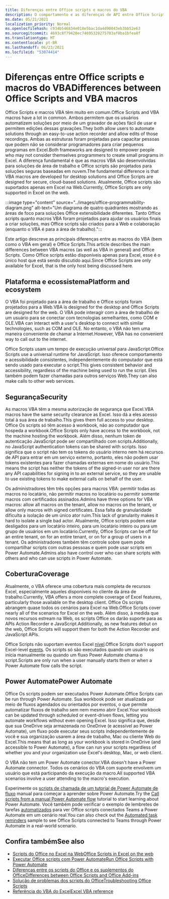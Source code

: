 ```yaml
---
title: Diferenças entre Office scripts e macros do VBA
description: O comportamento e as diferenças de API entre Office Scripts e Excel VBA.
ms.date: 05/21/2021
localization_priority: Normal
ms.openlocfilehash: c934b546834e018e5bac1da4d90043eb3bb52e63
ms.sourcegitcommit: 4693c8f79428ec74695328275703af0ba1bfea8f
ms.translationtype: MT
ms.contentlocale: pt-BR
ms.lasthandoff: 06/23/2021
ms.locfileid: "53074414"
---
```

# <a name="differences-between-office-scripts-and-vba-macros"></a><span data-ttu-id="60b22-103">Diferenças entre Office scripts e macros do VBA</span><span class="sxs-lookup"><span data-stu-id="60b22-103">Differences between Office Scripts and VBA macros</span></span>

<span data-ttu-id="60b22-104">Office Scripts e macros VBA têm muito em comum.</span><span class="sxs-lookup"><span data-stu-id="60b22-104">Office Scripts and VBA macros have a lot in common.</span></span> <span data-ttu-id="60b22-105">Ambos permitem que os usuários automatizem soluções por meio de um gravador de ações fácil de usar e permitem edições dessas gravações.</span><span class="sxs-lookup"><span data-stu-id="60b22-105">They both allow users to automate solutions through an easy-to-use action recorder and allow edits of those recordings.</span></span> <span data-ttu-id="60b22-106">Ambas as estruturas foram projetadas para capacitar pessoas que podem não se considerar programadores para criar pequenos programas em Excel.</span><span class="sxs-lookup"><span data-stu-id="60b22-106">Both frameworks are designed to empower people who may not consider themselves programmers to create small programs in Excel.</span></span>
<span data-ttu-id="60b22-107">A diferença fundamental é que as macros VBA são desenvolvidas para soluções de área de trabalho e Office scripts são projetados para soluções seguras baseadas em nuvem.</span><span class="sxs-lookup"><span data-stu-id="60b22-107">The fundamental difference is that VBA macros are developed for desktop solutions and Office Scripts are designed for secure, cloud-based solutions.</span></span> <span data-ttu-id="60b22-108">Atualmente, Office scripts são suportados apenas em Excel na Web.</span><span class="sxs-lookup"><span data-stu-id="60b22-108">Currently, Office Scripts are only supported in Excel on the web.</span></span>

:::image type="content" source="../images/office-programmability-diagram.png" alt-text="Um diagrama de quatro quadrantes mostrando as áreas de foco para soluções Office extensibilidade diferentes. Tanto Office scripts quanto macros VBA foram projetados para ajudar os usuários finais a criar soluções, mas Office scripts são criados para a Web e colaboração (enquanto o VBA é para a área de trabalho).":::

<span data-ttu-id="60b22-110">Este artigo descreve as principais diferenças entre as macros do VBA (bem como o VBA em geral) e Office Scripts.</span><span class="sxs-lookup"><span data-stu-id="60b22-110">This article describes the main differences between VBA macros (as well as VBA in general) and Office Scripts.</span></span> <span data-ttu-id="60b22-111">Como Office scripts estão disponíveis apenas para Excel, esse é o único host que está sendo discutido aqui.</span><span class="sxs-lookup"><span data-stu-id="60b22-111">Since Office Scripts are only available for Excel, that is the only host being discussed here.</span></span>

## <a name="platform-and-ecosystem"></a><span data-ttu-id="60b22-112">Plataforma e ecossistema</span><span class="sxs-lookup"><span data-stu-id="60b22-112">Platform and ecosystem</span></span>

<span data-ttu-id="60b22-113">O VBA foi projetado para a área de trabalho e Office scripts foram projetados para a Web.</span><span class="sxs-lookup"><span data-stu-id="60b22-113">VBA is designed for the desktop and Office Scripts are designed for the web.</span></span> <span data-ttu-id="60b22-114">O VBA pode interagir com a área de trabalho de um usuário para se conectar com tecnologias semelhantes, como COM e OLE.</span><span class="sxs-lookup"><span data-stu-id="60b22-114">VBA can interact with a user's desktop to connect with similar technologies, such as COM and OLE.</span></span> <span data-ttu-id="60b22-115">No entanto, o VBA não tem uma maneira conveniente de chamar a Internet.</span><span class="sxs-lookup"><span data-stu-id="60b22-115">However, VBA has no convenient way to call out to the internet.</span></span>

<span data-ttu-id="60b22-116">Office Scripts usam um tempo de execução universal para JavaScript.</span><span class="sxs-lookup"><span data-stu-id="60b22-116">Office Scripts use a universal runtime for JavaScript.</span></span> <span data-ttu-id="60b22-117">Isso oferece comportamento e acessibilidade consistentes, independentemente do computador que está sendo usado para executar o script.</span><span class="sxs-lookup"><span data-stu-id="60b22-117">This gives consistent behavior and accessibility, regardless of the machine being used to run the script.</span></span> <span data-ttu-id="60b22-118">Eles também podem fazer chamadas para outros serviços Web.</span><span class="sxs-lookup"><span data-stu-id="60b22-118">They can also make calls to other web services.</span></span>

## <a name="security"></a><span data-ttu-id="60b22-119">Segurança</span><span class="sxs-lookup"><span data-stu-id="60b22-119">Security</span></span>

<span data-ttu-id="60b22-120">As macros VBA têm a mesma autorização de segurança que Excel.</span><span class="sxs-lookup"><span data-stu-id="60b22-120">VBA macros have the same security clearance as Excel.</span></span> <span data-ttu-id="60b22-121">Isso dá a eles acesso total à sua área de trabalho.</span><span class="sxs-lookup"><span data-stu-id="60b22-121">This gives them full access to your desktop.</span></span> <span data-ttu-id="60b22-122">Office Os scripts só têm acesso à workbook, não ao computador que hospeda a workbook.</span><span class="sxs-lookup"><span data-stu-id="60b22-122">Office Scripts only have access to the workbook, not the machine hosting the workbook.</span></span> <span data-ttu-id="60b22-123">Além disso, nenhum token de autenticação JavaScript pode ser compartilhado com scripts.</span><span class="sxs-lookup"><span data-stu-id="60b22-123">Additionally, no JavaScript authentication tokens can be shared with scripts.</span></span> <span data-ttu-id="60b22-124">Isso significa que o script não tem os tokens do usuário interno nem há recursos de API para entrar em um serviço externo, portanto, eles não podem usar tokens existentes para fazer chamadas externas em nome do usuário.</span><span class="sxs-lookup"><span data-stu-id="60b22-124">This means the script has neither the tokens of the signed-in user nor are there any API capabilities for signing in to an external service, so they are unable to use existing tokens to make external calls on behalf of the user.</span></span>

<span data-ttu-id="60b22-125">Os administradores têm três opções para macros VBA: permitir todas as macros no locatário, não permitir macros no locatário ou permitir somente macros com certificados assinados.</span><span class="sxs-lookup"><span data-stu-id="60b22-125">Admins have three options for VBA macros: allow all macros on the tenant, allow no macros on the tenant, or allow only macros with signed certificates.</span></span> <span data-ttu-id="60b22-126">Essa falta de granularidade dificulta a isolação de um único ator ruim.</span><span class="sxs-lookup"><span data-stu-id="60b22-126">This lack of granularity makes it hard to isolate a single bad actor.</span></span> <span data-ttu-id="60b22-127">Atualmente, Office scripts podem estar desligados para um locatário inteiro, para um locatário inteiro ou para um grupo de usuários em um locatário.</span><span class="sxs-lookup"><span data-stu-id="60b22-127">Currently, Office Scripts can be off for an entire tenant, on for an entire tenant, or on for a group of users in a tenant.</span></span> <span data-ttu-id="60b22-128">Os administradores também têm controle sobre quem pode compartilhar scripts com outras pessoas e quem pode usar scripts em Power Automate.</span><span class="sxs-lookup"><span data-stu-id="60b22-128">Admins also have control over who can share scripts with others and who can use scripts in Power Automate.</span></span>

## <a name="coverage"></a><span data-ttu-id="60b22-129">Cobertura</span><span class="sxs-lookup"><span data-stu-id="60b22-129">Coverage</span></span>

<span data-ttu-id="60b22-130">Atualmente, o VBA oferece uma cobertura mais completa de recursos Excel, especialmente aqueles disponíveis no cliente da área de trabalho.</span><span class="sxs-lookup"><span data-stu-id="60b22-130">Currently, VBA offers a more complete coverage of Excel features, particularly those available on the desktop client.</span></span> <span data-ttu-id="60b22-131">Office Os scripts abrangem quase todos os cenários para Excel na Web.</span><span class="sxs-lookup"><span data-stu-id="60b22-131">Office Scripts cover nearly all of the scenarios for Excel on the web.</span></span> <span data-ttu-id="60b22-132">Além disso, à medida que novos recursos estream na Web, os scripts Office os darão suporte para as APIs Action Recorder e JavaScript.</span><span class="sxs-lookup"><span data-stu-id="60b22-132">Additionally, as new features debut on the web, Office Scripts will support them for both the Action Recorder and JavaScript APIs.</span></span>

<span data-ttu-id="60b22-133">Office Scripts não suportam eventos Excel [nível](/office/vba/excel/concepts/events-worksheetfunctions-shapes/using-events-with-excel-objects).</span><span class="sxs-lookup"><span data-stu-id="60b22-133">Office Scripts don't support Excel-level [events](/office/vba/excel/concepts/events-worksheetfunctions-shapes/using-events-with-excel-objects).</span></span> <span data-ttu-id="60b22-134">Os scripts só são executados quando um usuário os inicia manualmente ou quando um fluxo Power Automate chama o script.</span><span class="sxs-lookup"><span data-stu-id="60b22-134">Scripts are only run when a user manually starts them or when a Power Automate flow calls the script.</span></span>

## <a name="power-automate"></a><span data-ttu-id="60b22-135">Power Automate</span><span class="sxs-lookup"><span data-stu-id="60b22-135">Power Automate</span></span>

<span data-ttu-id="60b22-136">Office Os scripts podem ser executados Power Automate.</span><span class="sxs-lookup"><span data-stu-id="60b22-136">Office Scripts can be run through Power Automate.</span></span> <span data-ttu-id="60b22-137">Sua workbook pode ser atualizada por meio de fluxos agendados ou orientados por eventos, o que permite automatizar fluxos de trabalho sem nem mesmo abrir Excel.</span><span class="sxs-lookup"><span data-stu-id="60b22-137">Your workbook can be updated through scheduled or event-driven flows, letting you automate workflows without even opening Excel.</span></span> <span data-ttu-id="60b22-138">Isso significa que, desde que sua OneDrive seja armazenada no OneDrive (e acessível ao Power Automate), um fluxo pode executar seus scripts independentemente de você e sua organização usarem a área de trabalho, Mac ou cliente Web do Excel.</span><span class="sxs-lookup"><span data-stu-id="60b22-138">This means that as long as your workbook is stored in OneDrive (and accessible to Power Automate), a flow can run your scripts regardless of whether you and your organization use Excel's desktop, Mac, or web client.</span></span>

<span data-ttu-id="60b22-139">O VBA não tem um Power Automate conector.</span><span class="sxs-lookup"><span data-stu-id="60b22-139">VBA doesn't have a Power Automate connector.</span></span> <span data-ttu-id="60b22-140">Todos os cenários do VBA com suporte envolvem um usuário que está participando da execução da macro.</span><span class="sxs-lookup"><span data-stu-id="60b22-140">All supported VBA scenarios involve a user attending to the macro's execution.</span></span>

<span data-ttu-id="60b22-141">Experimente os [scripts de chamada de um tutorial de Power Automate de fluxo](../tutorials/excel-power-automate-manual.md) manual para começar a aprender sobre Power Automate.</span><span class="sxs-lookup"><span data-stu-id="60b22-141">Try the [Call scripts from a manual Power Automate flow](../tutorials/excel-power-automate-manual.md) tutorial to start learning about Power Automate.</span></span> <span data-ttu-id="60b22-142">Você também pode verificar o exemplo de lembretes de tarefas [automatizados](scenarios/task-reminders.md) para ver Office scripts conectados Teams a Power Automate em um cenário real.</span><span class="sxs-lookup"><span data-stu-id="60b22-142">You can also check out the [Automated task reminders](scenarios/task-reminders.md) sample to see Office Scripts connected to Teams through Power Automate in a real-world scenario.</span></span>

## <a name="see-also"></a><span data-ttu-id="60b22-143">Confira também</span><span class="sxs-lookup"><span data-stu-id="60b22-143">See also</span></span>

- [<span data-ttu-id="60b22-144">Scripts do Office no Excel na Web</span><span class="sxs-lookup"><span data-stu-id="60b22-144">Office Scripts in Excel on the web</span></span>](../overview/excel.md)
- [<span data-ttu-id="60b22-145">Executar Office scripts com Power Automate</span><span class="sxs-lookup"><span data-stu-id="60b22-145">Run Office Scripts with Power Automate</span></span>](../develop/power-automate-integration.md)
- [<span data-ttu-id="60b22-146">Diferenças entre os scripts do Office e os suplementos do Office</span><span class="sxs-lookup"><span data-stu-id="60b22-146">Differences between Office Scripts and Office Add-ins</span></span>](add-ins-differences.md)
- [<span data-ttu-id="60b22-147">Solução de problemas dos scripts do Office</span><span class="sxs-lookup"><span data-stu-id="60b22-147">Troubleshooting Office Scripts</span></span>](../testing/troubleshooting.md)
- [<span data-ttu-id="60b22-148">Referência do VBA do Excel</span><span class="sxs-lookup"><span data-stu-id="60b22-148">Excel VBA reference</span></span>](/office/vba/api/overview/excel)
